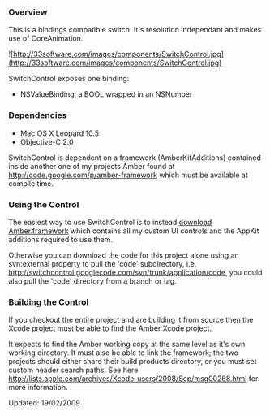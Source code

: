 ### Overview ###

This is a bindings compatible switch. It's resolution independant and makes use of CoreAnimation.

![http://33software.com/images/components/SwitchControl.jpg](http://33software.com/images/components/SwitchControl.jpg)

SwitchControl exposes one binding:

  * NSValueBinding; a BOOL wrapped in an NSNumber

### Dependencies ###

  * Mac OS X Leopard 10.5
  * Objective-C 2.0

SwitchControl is dependent on a framework (AmberKitAdditions) contained inside another one of my projects Amber found at http://code.google.com/p/amber-framework which must be available at compile time.

### Using the Control ###

The easiest way to use SwitchControl is to instead [download Amber.framework](http://code.google.com/p/amber-framework/downloads/list) which contains all my custom UI controls and the AppKit additions required to use them.

Otherwise you can download the code for this project alone using an svn:external property to pull the 'code' subdirectory, i.e. http://switchcontrol.googlecode.com/svn/trunk/application/code, you could also pull the 'code' directory from a branch or tag.

### Building the Control ###

If you checkout the entire project and are building it from source then the Xcode project must be able to find the Amber Xcode project.

It expects to find the Amber working copy at the same level as it's own working directory. It must also be able to link the framework; the two projects should either share their build products directory, or you must set custom header search paths. See here http://lists.apple.com/archives/Xcode-users/2008/Sep/msg00268.html for more information.

Updated: 19/02/2009